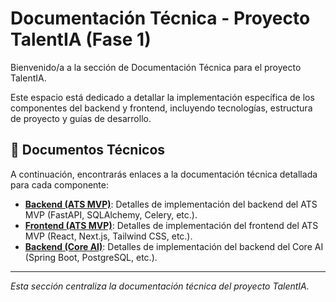 # Documentación Técnica - Proyecto TalentIA (Fase 1)

Bienvenido/a a la sección de Documentación Técnica para el proyecto TalentIA.

Este espacio está dedicado a detallar la implementación específica de los componentes del backend y frontend, incluyendo tecnologías, estructura de proyecto y guías de desarrollo.

## 🧭 Documentos Técnicos

A continuación, encontrarás enlaces a la documentación técnica detallada para cada componente:

*   **[Backend (ATS MVP)](./doc_tec_ats_mvp_back.md)**: Detalles de implementación del backend del ATS MVP (FastAPI, SQLAlchemy, Celery, etc.).
*   **[Frontend (ATS MVP)](./doc_tec_ats_mvp_front.md)**: Detalles de implementación del frontend del ATS MVP (React, Next.js, Tailwind CSS, etc.).
*   **[Backend (Core AI)](./doc_tec_core_ia.md)**: Detalles de implementación del backend del Core AI (Spring Boot, PostgreSQL, etc.).

---

*Esta sección centraliza la documentación técnica del proyecto TalentIA.*